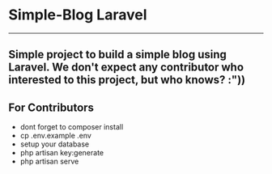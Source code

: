 # Simple-Blog Laravel
----
Simple project to build a simple blog using Laravel. We don't expect any contributor who interested to this project, but who knows? :"))
----

## For Contributors
- dont forget to composer install
- cp .env.example .env
- setup your database
- php artisan key:generate
- php artisan serve
